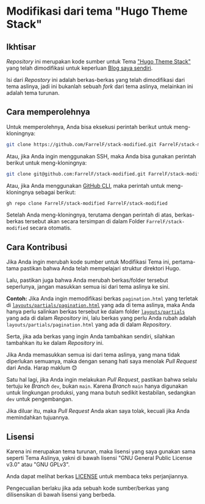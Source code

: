 # Modifikasi dari tema "Hugo Theme Stack"
## Ikhtisar
_Repository_ ini merupakan kode sumber untuk Tema ["Hugo Theme Stack"](https://github.com/CaiJimmy/hugo-theme-stack) yang telah dimodifikasi untuk keperluan [Blog saya sendiri](https://farrel.franqois.id).

Isi dari _Repostory_ ini adalah berkas-berkas yang telah dimodifikasi dari tema aslinya, jadi ini bukanlah sebuah _fork_ dari tema aslinya, melainkan ini adalah tema turunan.

## Cara memperolehnya
Untuk memperolehnya, Anda bisa eksekusi perintah berikut untuk meng-kloningnya:

```bash
git clone https://github.com/FarrelF/stack-modified.git FarrelF/stack-modified
```

Atau, jika Anda ingin menggunakan SSH, maka Anda bisa gunakan perintah berikut untuk meng-kloningnya:

```bash
git clone git@github.com:FarrelF/stack-modified.git FarrelF/stack-modified
```

Atau, jika Anda menggunakan [GitHub CLI](https://cli.github.com), maka perintah untuk meng-kloningnya sebagai berikut:

```bash
gh repo clone FarrelF/stack-modified FarrelF/stack-modified
```

Setelah Anda meng-kloningnya, terutama dengan perintah di atas, berkas-berkas tersebut akan secara tersimpan di dalam Folder `FarrelF/stack-modified` secara otomatis.

## Cara Kontribusi
Jika Anda ingin merubah kode sumber untuk Modifikasi Tema ini, pertama-tama pastikan bahwa Anda telah mempelajari struktur direktori Hugo.

Lalu, pastikan juga bahwa Anda merubah berkas/folder tersebut seperlunya, jangan masukkan semua isi dari tema aslinya ke sini.

**Contoh:** Jika Anda ingin memodifikasi berkas `pagination.html` yang terletak di [`layouts/partials/pagination.html`](https://github.com/CaiJimmy/hugo-theme-stack/blob/e24f5672c3bf9680fbc529b43562a94a05c90333/layouts/partials/pagination.html) yang ada di tema aslinya, maka Anda hanya perlu salinkan berkas tersebut ke dalam folder [`layouts/partials`](layouts/partials) yang ada di dalam _Repository_ ini, lalu berkas yang perlu Anda rubah adalah `layouts/partials/pagination.html` yang ada di dalam _Repository_.

Serta, jika ada berkas yang ingin Anda tambahkan sendiri, silahkan tambahkan itu ke dalam _Repository_ ini.

Jika Anda memasukkan semua isi dari tema aslinya, yang mana tidak diperlukan semuanya, maka dengan senang hati saya menolak _Pull Request_ dari Anda. Harap maklum 😊

Satu hal lagi, jika Anda ingin melakukan _Pull Request_, pastikan bahwa selalu tertuju ke _Branch_ `dev`, bukan `main`. Karena _Branch_ `main` hanya digunakan untuk lingkungan produksi, yang mana butuh sedikit kestabilan, sedangkan `dev` untuk pengembangan.

Jika diluar itu, maka _Pull Request_ Anda akan saya tolak, kecuali jika Anda memindahkan tujuannya.

## Lisensi
Karena ini merupakan tema turunan, maka lisensi yang saya gunakan sama seperti Tema Aslinya, yakni di bawah lisensi "GNU General Public License v3.0" atau "GNU GPLv3".

Anda dapat melihat berkas [LICENSE](LICENSE) untuk membaca teks perjanjiannya.

Pengecualian berlaku jika ada sebuah kode sumber/berkas yang dilisensikan di bawah lisensi yang berbeda.